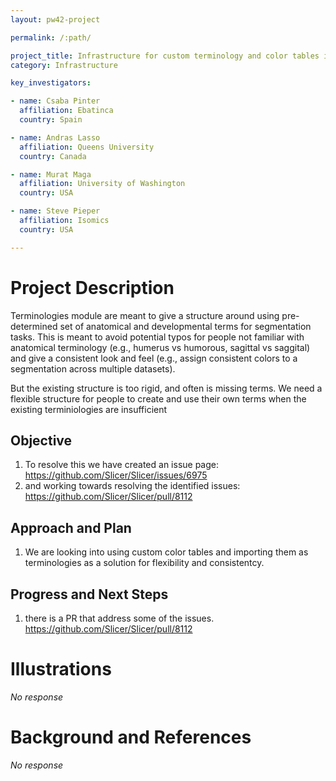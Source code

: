 ```yaml
---
layout: pw42-project

permalink: /:path/

project_title: Infrastructure for custom terminology and color tables in Slicer
category: Infrastructure

key_investigators:

- name: Csaba Pinter
  affiliation: Ebatinca
  country: Spain

- name: Andras Lasso
  affiliation: Queens University
  country: Canada

- name: Murat Maga
  affiliation: University of Washington
  country: USA

- name: Steve Pieper
  affiliation: Isomics
  country: USA

---
```


# Project Description

<!-- Add a short paragraph describing the project. -->


Terminologies module are meant to give a structure around using pre-determined set of anatomical and developmental terms for segmentation tasks. This is meant to avoid potential typos for people not familiar with anatomical terminology (e.g., humerus vs humorous, sagittal vs saggital) and give a consistent look and feel (e.g., assign consistent colors to a segmentation across multiple datasets). 

But the existing structure is too rigid, and often is missing terms. We need a flexible structure for people to create and use their own terms when the existing terminiologies are insufficient



## Objective

<!-- Describe here WHAT you would like to achieve (what you will have as end result). -->


1. To resolve this we have created an issue page: https://github.com/Slicer/Slicer/issues/6975
2. and working towards resolving the identified issues: https://github.com/Slicer/Slicer/pull/8112





## Approach and Plan

<!-- Describe here HOW you would like to achieve the objectives stated above. -->


1. We are looking into using custom color tables and importing them as terminologies as a solution for flexibility and consistentcy. 



## Progress and Next Steps

<!-- Update this section as you make progress, describing of what you have ACTUALLY DONE.
     If there are specific steps that you could not complete then you can describe them here, too. -->


1. there is a PR that address some of the issues. https://github.com/Slicer/Slicer/pull/8112




# Illustrations

<!-- Add pictures and links to videos that demonstrate what has been accomplished. -->


_No response_



# Background and References

<!-- If you developed any software, include link to the source code repository.
     If possible, also add links to sample data, and to any relevant publications. -->


_No response_


